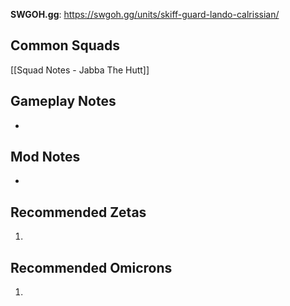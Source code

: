 **SWGOH.gg**: https://swgoh.gg/units/skiff-guard-lando-calrissian/

## Common Squads

[[Squad Notes - Jabba The Hutt]]

## Gameplay Notes

 - 

## Mod Notes

 - 

## Recommended Zetas

1. 

## Recommended Omicrons

1. 